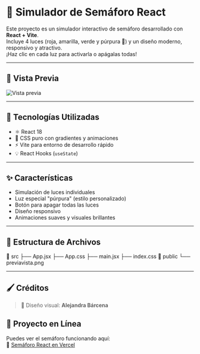 # 🚦 Simulador de Semáforo React

Este proyecto es un simulador interactivo de semáforo desarrollado con **React + Vite**.  
Incluye 4 luces (roja, amarilla, verde y púrpura 💜) y un diseño moderno, responsivo y atractivo.  
¡Haz clic en cada luz para activarla o apágalas todas!

---
## 🌈 Vista Previa

![Vista previa](https://github.com/PatsyThePug/traffic-light/raw/main/src/assets/previavista.png)


---

## 🧠 Tecnologías Utilizadas

- ⚛️ React 18
- 🎨 CSS puro con gradientes y animaciones
- ⚡ Vite para entorno de desarrollo rápido
- 💡 React Hooks (`useState`)

---

## ✨ Características

- Simulación de luces individuales
- Luz especial "púrpura" (estilo personalizado)
- Botón para apagar todas las luces
- Diseño responsivo
- Animaciones suaves y visuales brillantes

---

## 📁 Estructura de Archivos

📂 src
├── App.jsx
├── App.css
├── main.jsx
├── index.css
📂 public
└── previavista.png

---

## 🖌 Créditos

> 🎨 Diseño visual: **Alejandra Bárcena**  

## 🚀 Proyecto en Línea

Puedes ver el semáforo funcionando aquí:  
🔗 [Semáforo React en Vercel](https://traffic-light-ivory-five.vercel.app/)
